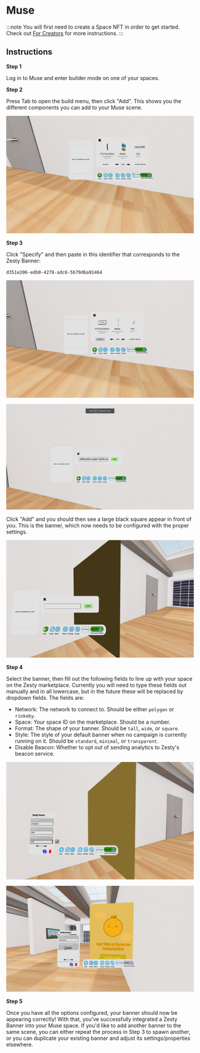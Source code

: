 # Muse

:::note
You will first need to create a Space NFT in order to get started. Check out [For Creators](../../create-space.md) for more instructions.
:::

## Instructions

**Step 1**

Log in to Muse and enter builder mode on one of your spaces.

**Step 2**

Press Tab to open the build menu, then click "Add". This shows you the different components you can add to your Muse scene.

![The Muse build menu.](../../../../.gitbook/assets/muse1.png)

**Step 3**

Click "Specify" and then paste in this identifier that corresponds to the Zesty Banner:

```text
d351e206-edb0-4278-adc6-5b79d6a91464
```

![Hovering over "specify" in the build menu.](../../../../.gitbook/assets/muse2.png)

![Entering the identifier into the specify field.](../../../../.gitbook/assets/muse3.png)

Click "Add" and you should then see a large black square appear in front of you. This is the banner, which now needs to be configured with the proper settings.

![The blank Zesty Banner component added to the scene.](../../../../.gitbook/assets/muse4.png)

**Step 4**

Select the banner, then fill out the following fields to line up with your space on the Zesty marketplace. Currently you will need to type these fields out manually and in all lowercase, but in the future these will be replaced by dropdown fields. The fields are:

- Network: The network to connect to. Should be either `polygon` or `rinkeby`.
- Space: Your space ID on the marketplace. Should be a number.
- Format: The shape of your banner. Should be `tall`, `wide`, or `square`.
- Style: The style of your default banner when no campaign is currently running on it. Should be `standard`, `minimal`, or `transparent`.
- Disable Beacon: Whether to opt out of sending analytics to Zesty's beacon service.

![The network, space, and format fields being set on the Zesty Banner.](../../../../.gitbook/assets/muse5.png)

![The style and beaccon fields being set on the Zesty Banner.](../../../../.gitbook/assets/muse6.png)

**Step 5**

Once you have all the options configured, your banner should now be appearing correctly! With that, you've successfully integrated a Zesty Banner into your Muse space. If you'd like to add another banner to the same scene, you can either repeat the process in Step 3 to spawn another, or you can duplicate your existing banner and adjust its settings/properties elsewhere.
